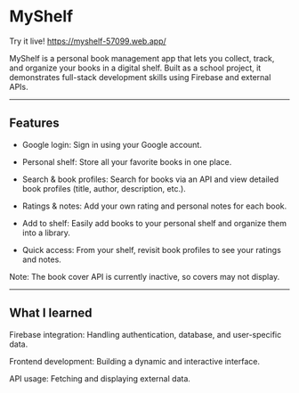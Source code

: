 # MyShelf

Try it live!
https://myshelf-57099.web.app/  

MyShelf is a personal book management app that lets you collect, track, and organize your books in a digital shelf. Built as a school project, it demonstrates full-stack development skills using Firebase and external APIs.

---

## Features

- Google login: Sign in using your Google account.

- Personal shelf: Store all your favorite books in one place.

- Search & book profiles: Search for books via an API and view detailed book profiles (title, author, description, etc.).

- Ratings & notes: Add your own rating and personal notes for each book.

- Add to shelf: Easily add books to your personal shelf and organize them into a library.

- Quick access: From your shelf, revisit book profiles to see your ratings and notes.

Note: The book cover API is currently inactive, so covers may not display.

---

## What I learned

Firebase integration: Handling authentication, database, and user-specific data.

Frontend development: Building a dynamic and interactive interface.

API usage: Fetching and displaying external data.

